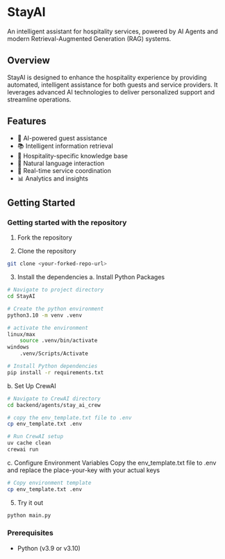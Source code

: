 # StayAI

An intelligent assistant for hospitality services, powered by AI Agents and modern Retrieval-Augmented Generation (RAG) systems.

## Overview

StayAI is designed to enhance the hospitality experience by providing automated, intelligent assistance for both guests and service providers. It leverages advanced AI technologies to deliver personalized support and streamline operations.

## Features

- 🤖 AI-powered guest assistance
- 📚 Intelligent information retrieval
- 🏨 Hospitality-specific knowledge base
- 💬 Natural language interaction
- 🔄 Real-time service coordination
- 📊 Analytics and insights

## Getting Started

### Getting started with the repository

1. Fork the repository

2. Clone the repository
```bash
git clone <your-forked-repo-url>
```
3. Install the dependencies
a. Install Python Packages
```bash
# Navigate to project directory
cd StayAI

# Create the python environment
python3.10 -m venv .venv

# activate the environment
linux/max
    source .venv/bin/activate
windows
    .venv/Scripts/Activate

# Install Python dependencies
pip install -r requirements.txt
```

b. Set Up CrewAI
```bash
# Navigate to CrewAI directory
cd backend/agents/stay_ai_crew

# copy the env_template.txt file to .env
cp env_template.txt .env

# Run CrewAI setup
uv cache clean
crewai run
```

c. Configure Environment Variables
Copy the env_template.txt file to .env and replace the place-your-key with your actual keys
```bash
# Copy environment template
cp env_template.txt .env
```
    

    

5. Try it out
```bash
python main.py
```

### Prerequisites
 - Python (v3.9 or v3.10)

